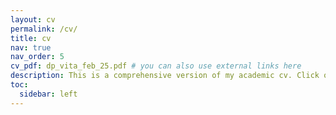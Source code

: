```yaml
---
layout: cv
permalink: /cv/
title: cv
nav: true
nav_order: 5
cv_pdf: dp_vita_feb_25.pdf # you can also use external links here
description: This is a comprehensive version of my academic cv. Click on the pdf download button to get a short vita.
toc:
  sidebar: left
---
```

